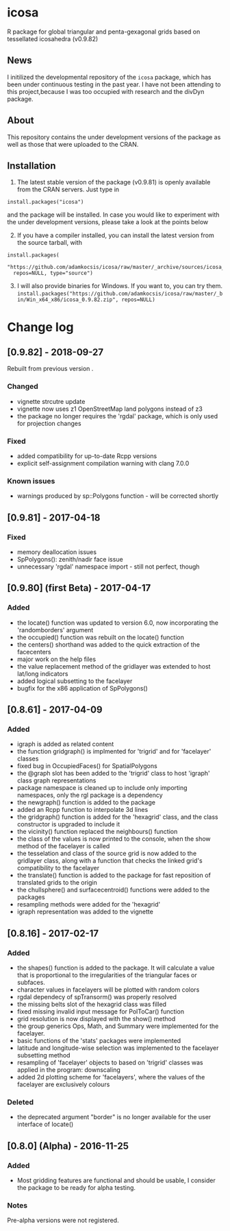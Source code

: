 # icosa
R package for global triangular and penta-gexagonal grids based on tessellated icosahedra (v0.9.82)

## News

I initilized the developmental repository of the `icosa` package, which has been under continuous testing in the past year. I have not been attending to this project,because I was too occupied with research and the divDyn package. 

## About

This repository contains the under development versions of the package as well as those that were uploaded to the CRAN.


## Installation

1. The latest stable version of the package (v0.9.81) is openly available from the CRAN servers. Just type in
```
install.packages("icosa")
```

and the package will be installed. In case you would like to experiment with the under development versions, please take a look at the points below

2. If you have a compiler installed, you can install the latest version from the source tarball, with
```
install.packages(
  "https://github.com/adamkocsis/icosa/raw/master/_archive/sources/icosa_0.9.82.tar.gz", 
  repos=NULL, type="source")
```
3. I will also provide binaries for Windows. If you want to, you can try them. 
`install.packages("https://github.com/adamkocsis/icosa/raw/master/_bin/Win_x64_x86/icosa_0.9.82.zip", repos=NULL)`



# Change log

## [0.9.82] - 2018-09-27
Rebuilt from previous version .

### Changed
- vignette strcutre update
- vignette now uses z1 OpenStreetMap land polygons instead of z3
- the package no longer requires the 'rgdal' package, which is only used for projection changes

### Fixed
- added compatibility for up-to-date Rcpp versions
- explicit self-assignment compilation warning with clang 7.0.0

### Known issues
- warnings produced by sp::Polygons function - will be corrected shortly


## [0.9.81] - 2017-04-18
### Fixed
- memory deallocation issues
- SpPolygons(): zenith/nadir face issue
- unnecessary 'rgdal' namespace import - still not perfect, though

## [0.9.80] (first Beta) - 2017-04-17
### Added
- the locate() function was updated to version 6.0, now incorporating the 'randomborders' argument
- the occupied() function was rebuilt on the locate() function
- the centers() shorthand was added to the quick extraction of the facecenters
- major work on the help files
- the value replacement method of the gridlayer was extended to host lat/long indicators
- added logical subsetting to the facelayer
- bugfix for the x86 application of SpPolygons()
 
## [0.8.61] - 2017-04-09
### Added
- igraph is added as related content 
- the function gridgraph() is implmented for 'trigrid' and for 'facelayer' classes
- fixed bug in OccupiedFaces() for SpatialPolygons
- the @graph slot has been added to the 'trigrid' class to host 'igraph' class graph representations
- package namespace is cleaned up to include only importing namespaces, only the rgl package is a dependency
- the newgraph() function is added to the package
- added an Rcpp function to interpolate 3d lines
- the gridgraph() function is added for the 'hexagrid' class, and the class constructor is upgraded to include it
- the vicinity() function replaced the neighbours() function
- the class of the values is now printed to the console, when the show method of the facelayer is called
- the tesselation and class of the source grid is now added to the gridlayer class, along with a function that checks the linked grid's compatibility to
the facelayer
- the translate() function is added to the package for fast reposition of translated grids to the origin
- the chullsphere() and surfacecentroid() functions were added to the packages
- resampling methods were added for the 'hexagrid'
- igraph representation was added to the vignette


## [0.8.16] - 2017-02-17
### Added
- the shapes() function is added to the package. It will calculate a value that is proportional to the irregularities of the triangular faces or subfaces.
- character values in facelayers will be plotted with random colors
- rgdal dependecy of spTransorm() was properly resolved
- the missing belts slot of the hexagrid class was filled 
- fixed missing invalid input message for PolToCar() function
- grid resolution is now displayed with the show() method
- the group generics Ops, Math, and Summary were implemented for the facelayer.
- basic functions of the 'stats' packages were implemented
- latitude and longitude-wise selection was implemented to the facelayer subsetting method
- resampling of 'facelayer' objects to based on 'trigrid' classes was applied in the program: downscaling
- added 2d plotting scheme for 'facelayers', where the values of the facelayer are exclusively colours

### Deleted
- the deprecated argument "border" is no longer available for the user interface of locate()

## [0.8.0] (Alpha) - 2016-11-25
### Added
- Most gridding features are functional and should be usable, I consider the package to be ready for alpha testing.

### Notes
Pre-alpha versions were not registered.
